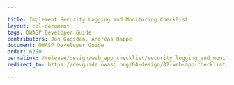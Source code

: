 ```yaml
---

title: Implement Security Logging and Monitoring Checklist
layout: col-document
tags: OWASP Developer Guide
contributors: Jon Gadsden, Andreas Happe
document: OWASP Developer Guide
order: 6290
permalink: /release/design/web_app_checklist/security_logging_and_monitoring/
redirect_to: https://devguide.owasp.org/04-design/02-web-app-checklist/09-logging-monitoring/

---
```

